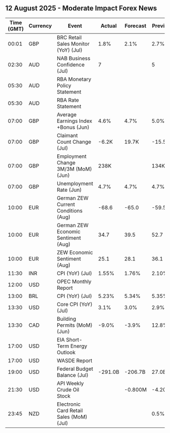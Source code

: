 ## 12 August 2025 - Moderate Impact Forex News

| Time (GMT) | Currency | Event | Actual | Forecast | Previous |
|------|----------|-------|--------|----------|----------|
| 00:01 | GBP | BRC Retail Sales Monitor (YoY) (Jul) | 1.8% | 2.1% | 2.7% |
| 02:30 | AUD | NAB Business Confidence (Jul) | 7 |  | 5 |
| 05:30 | AUD | RBA Monetary Policy Statement |  |  |  |
| 05:30 | AUD | RBA Rate Statement |  |  |  |
| 07:00 | GBP | Average Earnings Index +Bonus (Jun) | 4.6% | 4.7% | 5.0% |
| 07:00 | GBP | Claimant Count Change (Jul) | -6.2K | 19.7K | -15.5K |
| 07:00 | GBP | Employment Change 3M/3M (MoM) (Jun) | 238K |  | 134K |
| 07:00 | GBP | Unemployment Rate (Jun) | 4.7% | 4.7% | 4.7% |
| 10:00 | EUR | German ZEW Current Conditions (Aug) | -68.6 | -65.0 | -59.5 |
| 10:00 | EUR | German ZEW Economic Sentiment (Aug) | 34.7 | 39.5 | 52.7 |
| 10:00 | EUR | ZEW Economic Sentiment (Aug) | 25.1 | 28.1 | 36.1 |
| 11:30 | INR | CPI (YoY) (Jul) | 1.55% | 1.76% | 2.10% |
| 12:00 | USD | OPEC Monthly Report |  |  |  |
| 13:00 | BRL | CPI (YoY) (Jul) | 5.23% | 5.34% | 5.35% |
| 13:30 | USD | Core CPI (YoY) (Jul) | 3.1% | 3.0% | 2.9% |
| 13:30 | CAD | Building Permits (MoM) (Jun) | -9.0% | -3.9% | 12.8% |
| 17:00 | USD | EIA Short-Term Energy Outlook |  |  |  |
| 17:00 | USD | WASDE Report |  |  |  |
| 19:00 | USD | Federal Budget Balance (Jul) | -291.0B | -206.7B | 27.0B |
| 21:30 | USD | API Weekly Crude Oil Stock |  | -0.800M | -4.200M |
| 23:45 | NZD | Electronic Card Retail Sales (MoM) (Jul) |  |  | 0.5% |
